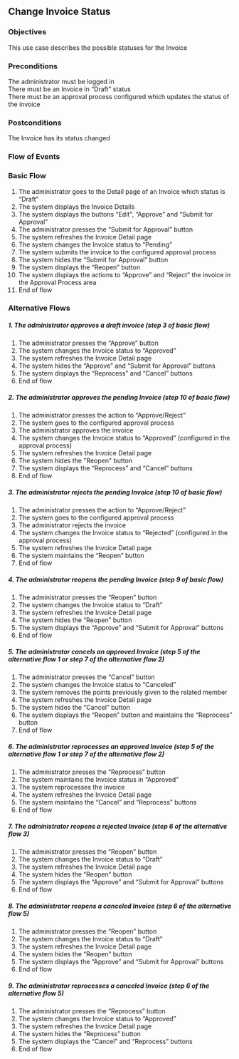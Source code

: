 ## Change Invoice Status

### Objectives
This use case describes the possible statuses for the Invoice

### Preconditions
The administrator must be logged in  
There must be an Invoice in “Draft” status  
There must be an approval process configured which updates the status of the invoice

### Postconditions
The Invoice has its status changed

### Flow of Events

### Basic Flow

1. The administrator goes to the Detail page of an Invoice which status is “Draft”
2. The system displays the Invoice Details
3. The system displays the buttons "Edit", “Approve” and “Submit for Approval”
4. The administrator presses the “Submit for Approval” button
5. The system refreshes the Invoice Detail page
6. The system changes the Invoice status to “Pending”
7. The system submits the invoice to the configured approval process
8. The system hides the “Submit for Approval” button
9. The system displays the “Reopen” button
10. The system displays the actions to “Approve” and “Reject” the invoice in the Approval Process area
11. End of flow

### Alternative Flows

##### 1. The administrator approves a draft invoice (step 3 of basic flow)
   1. The administrator presses the “Approve” button
   2. The system changes the Invoice status to “Approved”
   3. The system refreshes the Invoice Detail page
   4. The system hides the “Approve” and “Submit for Approval” buttons
   5. The system displays the “Reprocess” and “Cancel” buttons
   6. End of flow

##### 2. The administrator approves the pending Invoice (step 10 of basic flow)
   1. The administrator presses the action to “Approve/Reject”
   2. The system goes to the configured approval process
   3. The administrator approves the invoice
   4. The system changes the Invoice status to “Approved” (configured in the approval process)
   5. The system refreshes the Invoice Detail page
   6. The system hides the "Reopen" button
   7. The system displays the “Reprocess” and “Cancel” buttons
   8. End of flow

##### 3. The administrator rejects the pending Invoice (step 10 of basic flow)
   1. The administrator presses the action to “Approve/Reject”
   2. The system goes to the configured approval process
   3. The administrator rejects the invoice
   4. The system changes the Invoice status to “Rejected” (configured in the approval process)
   5. The system refreshes the Invoice Detail page
   6. The system maintains the “Reopen” button
   7. End of flow

##### 4. The administrator reopens the pending Invoice (step 9 of basic flow)
   1. The administrator presses the “Reopen” button
   2. The system changes the Invoice status to “Draft”
   3. The system refreshes the Invoice Detail page
   4. The system hides the “Reopen” button
   5. The system displays the “Approve” and “Submit for Approval” buttons
   6. End of flow

##### 5. The administrator cancels an approved Invoice (step 5 of the alternative flow 1 or step 7 of the alternative flow 2)
   1. The administrator presses the “Cancel” button
   2. The system changes the Invoice status to “Canceled”
   3. The system removes the points previously given to the related member
   4. The system refreshes the Invoice Detail page
   5. The system hides the “Cancel” button
   6. The system displays the “Reopen” button and maintains the “Reprocess” button
   7. End of flow

##### 6. The administrator reprocesses an approved Invoice (step 5 of the alternative flow 1 or step 7 of the alternative flow 2)
   1. The administrator presses the “Reprocess” button
   2. The system maintains the Invoice status in “Approved”
   3. The system reprocesses the invoice
   4. The system refreshes the Invoice Detail page
   5. The system maintains the “Cancel” and “Reprocess” buttons
   6. End of flow
   
##### 7. The administrator reopens a rejected Invoice (step 6 of the alternative flow 3)
   1. The administrator presses the “Reopen” button
   2. The system changes the Invoice status to “Draft” 
   3. The system refreshes the Invoice Detail page
   4. The system hides the “Reopen” button
   5. The system displays the “Approve” and “Submit for Approval” buttons
   6. End of flow

##### 8. The administrator reopens a canceled Invoice (step 6 of the alternative flow 5)
   1. The administrator presses the “Reopen” button
   2. The system changes the Invoice status to “Draft”
   3. The system refreshes the Invoice Detail page
   4. The system hides the “Reopen” button
   5. The system displays the “Approve” and “Submit for Approval” buttons
   6. End of flow
   
##### 9. The administrator reprocesses a canceled Invoice (step 6 of the alternative flow 5)
   1. The administrator presses the “Reprocess” button
   2. The system changes the Invoice status to “Approved”
   3. The system refreshes the Invoice Detail page
   4. The system hides the “Reprocess” button
   5. The system displays the “Cancel” and “Reprocess” buttons
   6. End of flow
